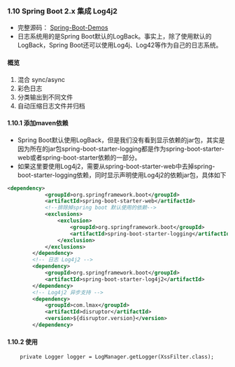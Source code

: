 ### 1.10 Spring Boot 2.x 集成 Log4j2

- 完整源码： [Spring-Boot-Demos](https://github.com/JiaoHongwei/Spring-Boot-Demos)
- 日志系统用的是Spring Boot默认的LogBack。事实上，除了使用默认的LogBack，Spring Boot还可以使用Log4j、Log42等作为自己的日志系统。

#### 概览

1. 混合 sync/async
2. 彩色日志
3. 分类输出到不同文件
4. 自动压缩日志文件并归档

#### 1.10.1 添加maven依赖

- Spring Boot默认使用LogBack，但是我们没有看到显示依赖的jar包，其实是因为所在的jar包spring-boot-starter-logging都是作为spring-boot-starter-web或者spring-boot-starter依赖的一部分。
- 如果这里要使用Log4j2，需要从spring-boot-starter-web中去掉spring-boot-starter-logging依赖，同时显示声明使用Log4j2的依赖jar包，具体如下

```xml
<dependency>
            <groupId>org.springframework.boot</groupId>
            <artifactId>spring-boot-starter-web</artifactId>
            <!--排除掉spring boot 默认使用的依赖-->
            <exclusions>
                <exclusion>
                    <groupId>org.springframework.boot</groupId>
                    <artifactId>spring-boot-starter-logging</artifactId>
                </exclusion>
            </exclusions>
        </dependency>
        <!-- 日志 Log4j2 -->
        <dependency>
            <groupId>org.springframework.boot</groupId>
            <artifactId>spring-boot-starter-log4j2</artifactId>
        </dependency>
        <!-- Log4j2 异步支持 -->
        <dependency>
            <groupId>com.lmax</groupId>
            <artifactId>disruptor</artifactId>
            <version>${disruptor.version}</version>
        </dependency>
```
#### 1.10.2 使用


```
    private Logger logger = LogManager.getLogger(XssFilter.class);

```
